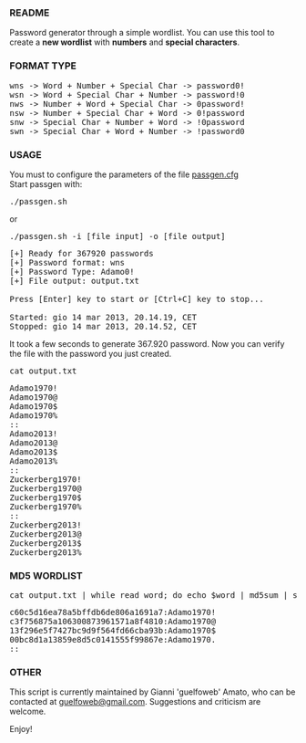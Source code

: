 ### README


Password generator through a simple wordlist.
You can use this tool to create a **new wordlist** with **numbers** and **special characters**.

### FORMAT TYPE
<pre>
wns -> Word + Number + Special Char -> password0!
wsn -> Word + Special Char + Number -> password!0
nws -> Number + Word + Special Char -> 0password!
nsw -> Number + Special Char + Word -> 0!password
snw -> Special Char + Number + Word -> !0password
swn -> Special Char + Word + Number -> !password0
</pre>

### USAGE

You must to configure the parameters of the file <a href="https://github.com/guelfoweb/passgen/blob/master/passgen.cfg">passgen.cfg</a><br />
Start passgen with:
<pre>
./passgen.sh
</pre>
or
<pre>
./passgen.sh -i [file input] -o [file output]
</pre>
<pre>
[+] Ready for 367920 passwords
[+] Password format: wns
[+] Password Type: Adamo0!
[+] File output: output.txt

Press [Enter] key to start or [Ctrl+C] key to stop...

Started: gio 14 mar 2013, 20.14.19, CET
Stopped: gio 14 mar 2013, 20.14.52, CET
</pre>
It took a few seconds to generate 367.920 password. Now you can verify the file with the password you just created.
<pre>
cat output.txt
</pre>
<pre>
Adamo1970!
Adamo1970@
Adamo1970$
Adamo1970%
::
Adamo2013!
Adamo2013@
Adamo2013$
Adamo2013%
::
Zuckerberg1970!
Zuckerberg1970@
Zuckerberg1970$
Zuckerberg1970%
::
Zuckerberg2013!
Zuckerberg2013@
Zuckerberg2013$
Zuckerberg2013%
</pre>

### MD5 WORDLIST

<pre>
cat output.txt | while read word; do echo $word | md5sum | sed "s/  -/:$word/"; done
</pre>
<pre>
c60c5d16ea78a5bffdb6de806a1691a7:Adamo1970!
c3f756875a106300873961571a8f4810:Adamo1970@
13f296e5f7427bc9d9f564fd66cba93b:Adamo1970$
00bc8d1a13859e8d5c0141555f99867e:Adamo1970.
::
</pre>

### OTHER

This script is currently maintained by Gianni 'guelfoweb' Amato, who can be contacted at guelfoweb@gmail.com. Suggestions and criticism are welcome.

Enjoy!
